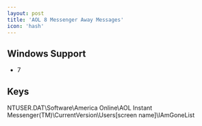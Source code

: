 ```yaml
---
layout: post
title: 'AOL 8 Messenger Away Messages'
icon: 'hash'
---
```


## Windows Support

- 7



## Keys

NTUSER.DAT\Software\America Online\AOL Instant Messenger(TM)\CurrentVersion\Users\[screen name]\IAmGoneList

